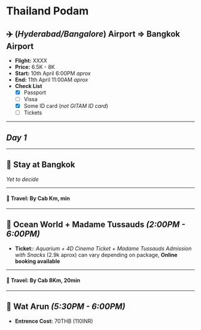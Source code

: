 # Thailand Podam

## :airplane: **(_Hyderabad/Bangalore_) Airport**  =>  **Bangkok Airport**
* **Flight:** XXXX
* **Price:** 6.5K - 8K
* **Start:** 10th April 6:00PM *aprox*
* **End:** 11th April 11:00AM *aprox*
* **Check List**
  - [X] Passport
  - [ ] Vissa
  - [X] Some ID card (*not GITAM ID card*)
  - [ ] Tickets

----
## ***Day 1***
----

## :hotel: **Stay at Bangkok**
*Yet to decide*

----
#### :taxi:	**Travel**: By Cab Km, min
----
 
## :ocean: **Ocean World + Madame Tussauds** *(2:00PM - 6:00PM)*
* **Ticket:**: *Aquarium + 4D Cinema Ticket + Madame Tussauds Admission with Snacks* (2.9k aprox) can vary depending on package, **Online booking available**

----
#### :taxi:	**Travel**: By Cab 8Km, 20min
----

## :synagogue: **Wat Arun** *(5:30PM - 6:00PM)*
* **Entrence Cost:** 70THB (110INR)
